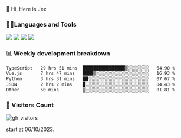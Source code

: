  👋 Hi, Here is Jex

 

### 🧑‍💻Languages and Tools

<code><a href="https://react.dev"><img src="https://api.iconify.design/logos:react.svg" /></a></code>
<code><a href="https://github.com/vuejs/core"><img src="https://api.iconify.design/logos:vue.svg" /></a></code> 
<code><a href="https://github.com/microsoft/TypeScript"><img src="https://api.iconify.design/logos:typescript-icon.svg" /></a></code>
<code><a href="https://threejs.org/"><img src="https://api.iconify.design/logos:threejs.svg" /></a></code>

### 📊 Weekly development breakdown

<!--START_SECTION:waka-->

```txt
TypeScript   29 hrs 51 mins  ████████████████▒░░░░░░░░   64.90 %
Vue.js       7 hrs 47 mins   ████▒░░░░░░░░░░░░░░░░░░░░   16.93 %
Python       3 hrs 31 mins   ██░░░░░░░░░░░░░░░░░░░░░░░   07.67 %
JSON         2 hrs 2 mins    █░░░░░░░░░░░░░░░░░░░░░░░░   04.43 %
Other        50 mins         ▒░░░░░░░░░░░░░░░░░░░░░░░░   01.81 %
```

<!--END_SECTION:waka-->


### 👀 Visitors Count

![gh_visitors](https://profile-counter.glitch.me/jexlau/count.svg)

start at 06/10/2023.
